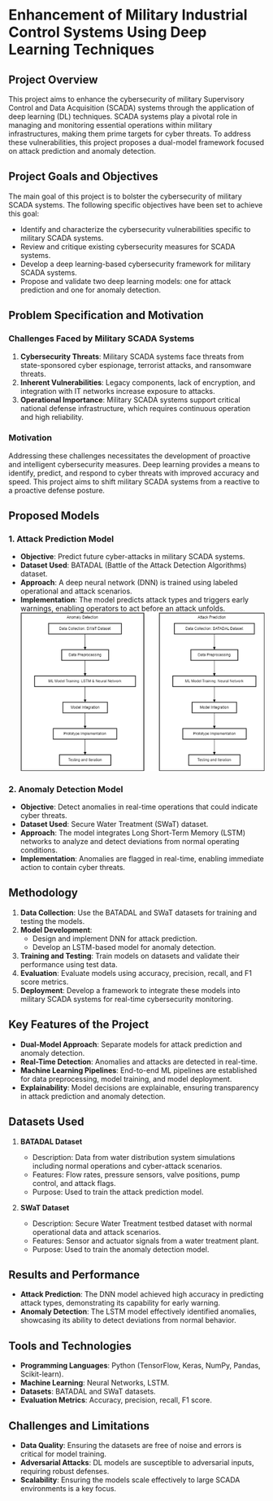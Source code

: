 # Enhancement of Military Industrial Control Systems Using Deep Learning Techniques

## Project Overview
This project aims to enhance the cybersecurity of military Supervisory Control and Data Acquisition (SCADA) systems through the application of deep learning (DL) techniques. SCADA systems play a pivotal role in managing and monitoring essential operations within military infrastructures, making them prime targets for cyber threats. To address these vulnerabilities, this project proposes a dual-model framework focused on attack prediction and anomaly detection.

## Project Goals and Objectives
The main goal of this project is to bolster the cybersecurity of military SCADA systems. The following specific objectives have been set to achieve this goal:
- Identify and characterize the cybersecurity vulnerabilities specific to military SCADA systems.
- Review and critique existing cybersecurity measures for SCADA systems.
- Develop a deep learning-based cybersecurity framework for military SCADA systems.
- Propose and validate two deep learning models: one for attack prediction and one for anomaly detection.

## Problem Specification and Motivation
### Challenges Faced by Military SCADA Systems
1. **Cybersecurity Threats**: Military SCADA systems face threats from state-sponsored cyber espionage, terrorist attacks, and ransomware threats.
2. **Inherent Vulnerabilities**: Legacy components, lack of encryption, and integration with IT networks increase exposure to attacks.
3. **Operational Importance**: Military SCADA systems support critical national defense infrastructure, which requires continuous operation and high reliability.

### Motivation
Addressing these challenges necessitates the development of proactive and intelligent cybersecurity measures. Deep learning provides a means to identify, predict, and respond to cyber threats with improved accuracy and speed. This project aims to shift military SCADA systems from a reactive to a proactive defense posture.

## Proposed Models
### 1. **Attack Prediction Model**
- **Objective**: Predict future cyber-attacks in military SCADA systems.
- **Dataset Used**: BATADAL (Battle of the Attack Detection Algorithms) dataset.
- **Approach**: A deep neural network (DNN) is trained using labeled operational and attack scenarios.
- **Implementation**: The model predicts attack types and triggers early warnings, enabling operators to act before an attack unfolds.
![System Architecture](System-Design.png)

### 2. **Anomaly Detection Model**
- **Objective**: Detect anomalies in real-time operations that could indicate cyber threats.
- **Dataset Used**: Secure Water Treatment (SWaT) dataset.
- **Approach**: The model integrates Long Short-Term Memory (LSTM) networks to analyze and detect deviations from normal operating conditions.
- **Implementation**: Anomalies are flagged in real-time, enabling immediate action to contain cyber threats.

## Methodology
1. **Data Collection**: Use the BATADAL and SWaT datasets for training and testing the models.
2. **Model Development**:
   - Design and implement DNN for attack prediction.
   - Develop an LSTM-based model for anomaly detection.
3. **Training and Testing**: Train models on datasets and validate their performance using test data.
4. **Evaluation**: Evaluate models using accuracy, precision, recall, and F1 score metrics.
5. **Deployment**: Develop a framework to integrate these models into military SCADA systems for real-time cybersecurity monitoring.

## Key Features of the Project
- **Dual-Model Approach**: Separate models for attack prediction and anomaly detection.
- **Real-Time Detection**: Anomalies and attacks are detected in real-time.
- **Machine Learning Pipelines**: End-to-end ML pipelines are established for data preprocessing, model training, and model deployment.
- **Explainability**: Model decisions are explainable, ensuring transparency in attack prediction and anomaly detection.

## Datasets Used
1. **BATADAL Dataset**
   - Description: Data from water distribution system simulations including normal operations and cyber-attack scenarios.
   - Features: Flow rates, pressure sensors, valve positions, pump control, and attack flags.
   - Purpose: Used to train the attack prediction model.

2. **SWaT Dataset**
   - Description: Secure Water Treatment testbed dataset with normal operational data and attack scenarios.
   - Features: Sensor and actuator signals from a water treatment plant.
   - Purpose: Used to train the anomaly detection model.

## Results and Performance
- **Attack Prediction**: The DNN model achieved high accuracy in predicting attack types, demonstrating its capability for early warning.
- **Anomaly Detection**: The LSTM model effectively identified anomalies, showcasing its ability to detect deviations from normal behavior.

## Tools and Technologies
- **Programming Languages**: Python (TensorFlow, Keras, NumPy, Pandas, Scikit-learn).
- **Machine Learning**: Neural Networks, LSTM.
- **Datasets**: BATADAL and SWaT datasets.
- **Evaluation Metrics**: Accuracy, precision, recall, F1 score.

## Challenges and Limitations
- **Data Quality**: Ensuring the datasets are free of noise and errors is critical for model training.
- **Adversarial Attacks**: DL models are susceptible to adversarial inputs, requiring robust defenses.
- **Scalability**: Ensuring the models scale effectively to large SCADA environments is a key focus.

